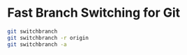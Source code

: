 # Fast Branch Switching for Git

```bash
git switchbranch
git switchbranch -r origin
git switchbranch -a
```
